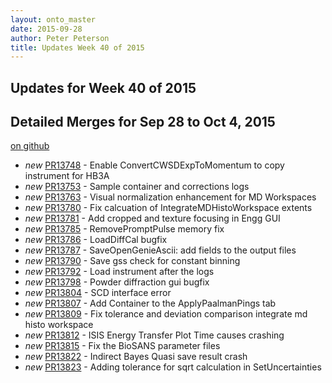 ```yaml
---
layout: onto_master
date: 2015-09-28
author: Peter Peterson
title: Updates Week 40 of 2015
---
```

Updates for Week 40 of 2015
---------------------------

Detailed Merges for Sep 28 to Oct 4, 2015
-----------------------------------------
[on github](https://github.com/mantidproject/mantid/pulls?q=is%3Apr+merged%3A2015-09-29..2015-10-04)

* *new* [PR13748](https://github.com/mantidproject/mantid/pull/13748) - Enable ConvertCWSDExpToMomentum to copy instrument for HB3A
* *new* [PR13753](https://github.com/mantidproject/mantid/pull/13753) - Sample container and corrections logs
* *new* [PR13763](https://github.com/mantidproject/mantid/pull/13763) - Visual normalization enhancement for MD Workspaces
* *new* [PR13780](https://github.com/mantidproject/mantid/pull/13780) - Fix calcuation of IntegrateMDHistoWorkspace extents
* *new* [PR13781](https://github.com/mantidproject/mantid/pull/13781) - Add cropped and texture focusing in Engg GUI
* *new* [PR13785](https://github.com/mantidproject/mantid/pull/13785) - RemovePromptPulse memory fix
* *new* [PR13786](https://github.com/mantidproject/mantid/pull/13786) - LoadDiffCal bugfix
* *new* [PR13787](https://github.com/mantidproject/mantid/pull/13787) - SaveOpenGenieAscii: add fields to the output files
* *new* [PR13790](https://github.com/mantidproject/mantid/pull/13790) - Save gss check for constant binning
* *new* [PR13792](https://github.com/mantidproject/mantid/pull/13792) - Load instrument after the logs
* *new* [PR13798](https://github.com/mantidproject/mantid/pull/13798) - Powder diffraction gui bugfix
* *new* [PR13804](https://github.com/mantidproject/mantid/pull/13804) - SCD interface error
* *new* [PR13807](https://github.com/mantidproject/mantid/pull/13807) - Add Container to the ApplyPaalmanPings tab
* *new* [PR13809](https://github.com/mantidproject/mantid/pull/13809) - Fix tolerance and deviation comparison integrate md histo workspace
* *new* [PR13812](https://github.com/mantidproject/mantid/pull/13812) - ISIS Energy Transfer Plot Time causes crashing
* *new* [PR13815](https://github.com/mantidproject/mantid/pull/13815) - Fix the BioSANS parameter files
* *new* [PR13822](https://github.com/mantidproject/mantid/pull/13822) - Indirect Bayes Quasi save result crash
* *new* [PR13823](https://github.com/mantidproject/mantid/pull/13823) - Adding tolerance for sqrt calculation in SetUncertainties
